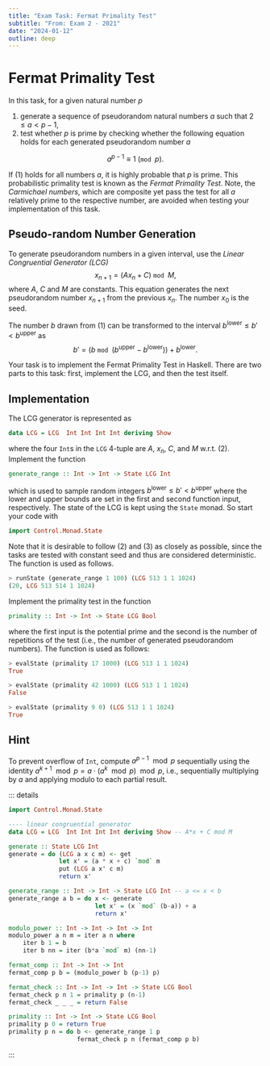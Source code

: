 ```yaml
---
title: "Exam Task: Fermat Primality Test"
subtitle: "From: Exam 2 - 2021"
date: "2024-01-12"
outline: deep
---
```


# Fermat Primality Test

In this task, for a given natural number $p$

1. generate a sequence of pseudorandom natural numbers $a$ such that $2\leq a<p-1$,
2. test whether $p$ is prime by checking whether the following equation holds for each generated pseudorandom number $a$

$$
a^{p-1} \equiv 1\ (\texttt{mod }p).
$$

If $(1)$ holds for all numbers $a$, it is highly probable that $p$ is prime.
This probabilistic primality test is known as the *Fermat Primality Test*.  Note, the
*Carmichael numbers*, which are composite yet pass the test for all $a$ relatively prime to the
respective number, are avoided when testing your implementation of this task. 

## Pseudo-random Number Generation

To generate pseudorandom numbers in a given interval, use 
the *Linear Congruential Generator (LCG)* 
$$
  x_{n+1} = (A x_n + C) \ \texttt{mod }M,
$$
where $A$, $C$ and $M$ are constants. This equation generates the next pseudorandom number $x_{n+1}$ from the previous $x_n$. The number $x_0$ is the seed.

The number $b$ drawn from $(1)$ can be transformed to the interval $b^\text{lower} \leq b' < b^\text{upper}$ as 
$$
  b' = (b \ \texttt{mod } (b^\text{upper} - b^\text{lower})) + b^\text{lower}. 
$$


Your task is to implement the Fermat Primality Test in Haskell.
There are two parts to this task: first, implement the LCG, and then the test itself.

## Implementation

The LCG generator is represented as
```haskell
data LCG = LCG  Int Int Int Int deriving Show
```
where the four `Int`s in the `LCG` 4-tuple are $A$, $x_n$, $C$, and $M$ w.r.t. $(2)$.
Implement the function
```haskell
generate_range :: Int -> Int -> State LCG Int
```
which is used to sample random integers $b^\text{lower} \leq b' < b^\text{upper}$ where the lower
and upper bounds are set in the first and second function input, respectively.
The state of the LCG is kept using the `State` monad. So start your code with
```haskell
import Control.Monad.State
```
Note that it is desirable to follow $(2)$ and $(3)$ as closely as
possible, since the tasks are tested with constant seed and thus are considered deterministic. 
The function is used as follows.
```haskell
> runState (generate_range 1 100) (LCG 513 1 1 1024)  
(20, LCG 513 514 1 1024) 
```


Implement the primality test in the function
```haskell
primality :: Int -> Int -> State LCG Bool
```
where the first input is the potential prime and the second is the number of repetitions of the test 
(i.e., the number of generated pseudorandom numbers).
The function is used as follows:

```haskell
> evalState (primality 17 1000) (LCG 513 1 1 1024) 
True

> evalState (primality 42 1000) (LCG 513 1 1 1024) 
False

> evalState (primality 9 0) (LCG 513 1 1 1024) 
True
```

## Hint

To prevent overflow of `Int`, compute $a^{p-1}\mod p$ sequentially using 
the identity $a^{k+1}\mod p = a\cdot (a^k\mod p)\mod p$, i.e.,
sequentially multiplying by $a$ and applying modulo to each partial result.

::: details
```haskell
import Control.Monad.State

---- linear congruential generator
data LCG = LCG  Int Int Int Int deriving Show -- A*x + C mod M

generate :: State LCG Int
generate = do (LCG a x c m) <- get
              let x' = (a * x + c) `mod` m
              put (LCG a x' c m)
              return x'

generate_range :: Int -> Int -> State LCG Int -- a <= x < b
generate_range a b = do x <- generate
                        let x' = (x `mod` (b-a)) + a
                        return x'   

modulo_power :: Int -> Int -> Int -> Int 
modulo_power a n m = iter a n where
    iter b 1 = b
    iter b nn = iter (b*a `mod` m) (nn-1)

fermat_comp :: Int -> Int -> Int
fermat_comp p b = (modulo_power b (p-1) p) 

fermat_check :: Int -> Int -> Int -> State LCG Bool
fermat_check p n 1 = primality p (n-1)  
fermat_check _ _ _ = return False 

primality :: Int -> Int -> State LCG Bool
primality p 0 = return True
primality p n = do b <- generate_range 1 p
                   fermat_check p n (fermat_comp p b)
```
:::

